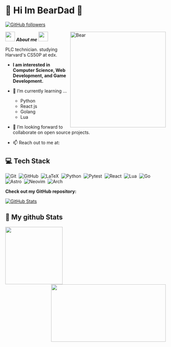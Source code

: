 # 🐻 Hi Im BearDad 🐻

[![GitHub followers](https://img.shields.io/github/followers/BearDad.svg?style=social&label=Follow)](https://github.com/BearDad?tab=followers)<br/>

<img align="right" width=300px alt="Bear" src="https://media4.giphy.com/media/v1.Y2lkPTc5MGI3NjExcm81Y2twend4bzE3MDg3ZGFiOGd5OW0zdWV1cjBmZW43cm1kODR3dyZlcD12MV9pbnRlcm5hbF9naWZfYnlfaWQmY3Q9Zw/l0K4puBUN4w6G4ksE/giphy.webp" />

<img src="https://media0.giphy.com/media/v1.Y2lkPTc5MGI3NjExeWdjc3dsanY1MWNsOXYxN21jeXE0amt4cjluanI1OWoyYnlubDM0cSZlcD12MV9pbnRlcm5hbF9naWZfYnlfaWQmY3Q9cw/1wLXYOh3trpXIHXka5/giphy.webp" width="30px">&nbsp;**_About me_** <img src="https://media2.giphy.com/media/v1.Y2lkPTc5MGI3NjExbTk2MzMwZmp2MnR1bGx5bGhncGp3Y2x2YWFqbml3NHowazlnY3k0YyZlcD12MV9pbnRlcm5hbF9naWZfYnlfaWQmY3Q9cw/GuAyo258Gj8m7UXYLg/giphy.webp" width="30px" >

PLC technician. studying Harvard's CS50P at edx.

- **I am interested in Computer Science, Web Development, and Game Development.**

* 🌱 I’m currently learning ...

  - Python
  - React js
  - Golang
  - Lua

* 👯 I’m looking forward to collaborate on open source projects.
* 📫 Reach out to me at: <a href=""></a>

## 💻 Tech Stack

![Git](https://img.shields.io/badge/git-%23F05033.svg?style=for-the-badge&logo=git&logoColor=white)&nbsp;
![GitHub](https://img.shields.io/badge/github-%23121011.svg?style=for-the-badge&logo=github&logoColor=white)&nbsp;
![LaTeX](https://img.shields.io/badge/latex-%23008080.svg?style=for-the-badge&logo=latex&logoColor=white)&nbsp;
![Python](https://img.shields.io/badge/python-3670A0?style=for-the-badge&logo=python&logoColor=ffdd54)&nbsp;
![Pytest](https://img.shields.io/badge/pytest-%23ffffff.svg?style=for-the-badge&logo=pytest&logoColor=2f9fe3)&nbsp;
![React](https://img.shields.io/badge/React-66a0e2?style=for-the-badge&logo=react&logoColor=white)&nbsp;
![Lua](https://img.shields.io/badge/lua-%232C2D72.svg?style=for-the-badge&logo=lua&logoColor=white)&nbsp;
![Go](https://img.shields.io/badge/go-%2300ADD8.svg?style=for-the-badge&logo=go&logoColor=white)&nbsp;
![Astro](https://img.shields.io/badge/astro-%232C2052.svg?style=for-the-badge&logo=astro&logoColor=white)&nbsp;
![Neovim](https://img.shields.io/badge/NeoVim-%2357A143.svg?&style=for-the-badge&logo=neovim&logoColor=white)&nbsp;
![Arch](https://img.shields.io/badge/Arch%20Linux-1793D1?logo=arch-linux&logoColor=fff&style=for-the-badge)&nbsp;

**Check out my GitHub repository:**

<div>
  <p>
    <a href="https://github.com/BearDad/.dotfiles">
      <img src="https://github-readme-stats.vercel.app/api/pin/?username=BearDad&repo=.dotfiles&theme=algolia" alt="GitHub Stats" />
    </a>
    <!-- <a href="https://github.com/Bhargavi-hash/Linux-Shell-Implementation.git"> -->
    <!--   <img src="https://github-readme-stats.vercel.app/api/pin/?username=Bhargavi-hash&repo=Linux-Shell-Implementation" alt="GitHub Stats" /> -->
    <!-- </a> -->
  </p>
</div>

<h2>👀 My github Stats</h2>

<div>
  <p align="left">
    <a>
    <img height="180em" src="https://github-readme-streak-stats.herokuapp.com/?user=BearDad&theme=algolia"/>
    <img align="right" height="180em" width="360em" src="https://github-readme-stats-eight-theta.vercel.app/api/top-langs/?username=BearDad&layout=compact&langs_count=8&theme=algolia"/>
    </a>
  </p>
</div>
